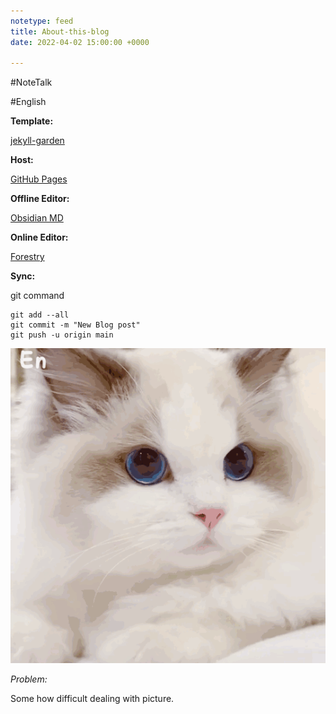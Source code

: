 ```yaml
---
notetype: feed
title: About-this-blog
date: 2022-04-02 15:00:00 +0000

---
```

\#NoteTalk

\#English

**Template:**

[jekyll-garden]( "https://github.com/Jekyll-Garden/jekyll-garden.github.io")

**Host:**

[GitHub Pages]( "https://pages.github.com/")

**Offline Editor:**

[Obsidian MD ](https://obsidian.md/)

**Online Editor:**

[Forestry](https://app.forestry.io/)

**Sync:**

git command

    git add --all
    git commit -m "New Blog post"
    git push -u origin main

![](/uploads/l9uj7c-8-6id-i26x-syq5n.gif)

_Problem:_

Some how difficult dealing with picture.